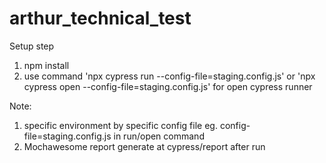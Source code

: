 # arthur_technical_test
Setup step
1. npm install
2. use command 'npx cypress run --config-file=staging.config.js' or 'npx cypress open --config-file=staging.config.js' for open cypress runner

Note:
1. specific environment by specific config file eg. config-file=staging.config.js in run/open command
2. Mochawesome report generate at cypress/report after run
